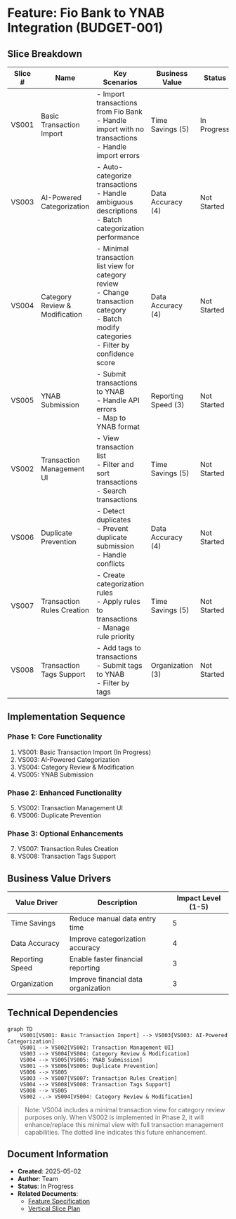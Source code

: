 # Feature: Fio Bank to YNAB Integration (BUDGET-001)

## Slice Breakdown

| Slice # | Name | Key Scenarios | Business Value | Status | Next Step | Owner |
|---------|------|---------------|----------------|--------|-----------|-------|
| VS001 | Basic Transaction Import | - Import transactions from Fio Bank<br>- Handle import with no transactions<br>- Handle import errors | Time Savings (5) | In Progress | Begin UI prototype development for DateRangeSelector component | Team |
| VS003 | AI-Powered Categorization | - Auto-categorize transactions<br>- Handle ambiguous descriptions<br>- Batch categorization performance | Data Accuracy (4) | Not Started | - | - |
| VS004 | Category Review & Modification | - Minimal transaction list view for category review<br>- Change transaction category<br>- Batch modify categories<br>- Filter by confidence score | Data Accuracy (4) | Not Started | - | - |
| VS005 | YNAB Submission | - Submit transactions to YNAB<br>- Handle API errors<br>- Map to YNAB format | Reporting Speed (3) | Not Started | - | - |
| VS002 | Transaction Management UI | - View transaction list<br>- Filter and sort transactions<br>- Search transactions | Time Savings (5) | Not Started | - | - |
| VS006 | Duplicate Prevention | - Detect duplicates<br>- Prevent duplicate submission<br>- Handle conflicts | Data Accuracy (4) | Not Started | - | - |
| VS007 | Transaction Rules Creation | - Create categorization rules<br>- Apply rules to transactions<br>- Manage rule priority | Time Savings (5) | Not Started | - | - |
| VS008 | Transaction Tags Support | - Add tags to transactions<br>- Submit tags to YNAB<br>- Filter by tags | Organization (3) | Not Started | - | - |

## Implementation Sequence

### Phase 1: Core Functionality
1. VS001: Basic Transaction Import (In Progress)
2. VS003: AI-Powered Categorization
3. VS004: Category Review & Modification
4. VS005: YNAB Submission

### Phase 2: Enhanced Functionality
5. VS002: Transaction Management UI
6. VS006: Duplicate Prevention

### Phase 3: Optional Enhancements
7. VS007: Transaction Rules Creation
8. VS008: Transaction Tags Support

## Business Value Drivers

| Value Driver | Description | Impact Level (1-5) |
|--------------|-------------|-------------------|
| Time Savings | Reduce manual data entry time | 5 |
| Data Accuracy | Improve categorization accuracy | 4 |
| Reporting Speed | Enable faster financial reporting | 3 |
| Organization | Improve financial data organization | 3 |

## Technical Dependencies

```mermaid
graph TD
    VS001[VS001: Basic Transaction Import] --> VS003[VS003: AI-Powered Categorization]
    VS001 --> VS002[VS002: Transaction Management UI]
    VS003 --> VS004[VS004: Category Review & Modification]
    VS004 --> VS005[VS005: YNAB Submission]
    VS001 --> VS006[VS006: Duplicate Prevention]
    VS006 --> VS005
    VS003 --> VS007[VS007: Transaction Rules Creation]
    VS004 --> VS008[VS008: Transaction Tags Support]
    VS008 --> VS005
    VS002 -.-> VS004[VS004: Category Review & Modification]
```

> Note: VS004 includes a minimal transaction view for category review purposes only. When VS002 is implemented in Phase 2, it will enhance/replace this minimal view with full transaction management capabilities. The dotted line indicates this future enhancement.

## Document Information
- **Created**: 2025-05-02
- **Author**: Team
- **Status**: In Progress
- **Related Documents**:
  - [Feature Specification](feature.md)
  - [Vertical Slice Plan](vertical_slice_plan.md)